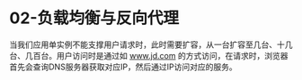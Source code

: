 
# 02-负载均衡与反向代理

当我们应用单实例不能支撑用户请求时，此时需要扩容，从一台扩容至几台、十几台、几百台。用户访问时是通过如 www.jd.com 的方式访问，在请求时，浏览器首先会查询DNS服务器获取对应IP，然后通过IP访问对应的服务。

